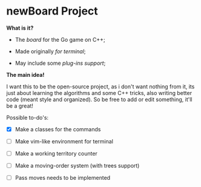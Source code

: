 # newBoard Project

**What is it?**

- The *board* for the Go game on C++;

- Made originally *for terminal*;

- May include some *plug-ins support*;

**The main idea!**

I want this to be the open-source project, as i don't want nothing from it, its just about learning the algorithms and some C++ tricks, also writing better code (meant style and organized). So be free to add or edit something, it'll be a great!

Possible to-do's:

- [x]  Make a classes for the commands

- [ ]  Make vim-like environment for terminal

- [ ]  Make a working territory counter

- [ ]  Make a moving-order system (with trees support)

- [ ]  Pass moves needs to be implemented

